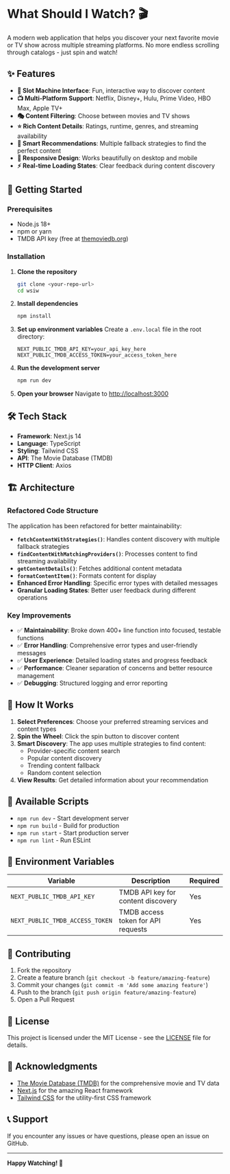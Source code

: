 # What Should I Watch? 🎬

A modern web application that helps you discover your next favorite movie or TV show across multiple streaming platforms. No more endless scrolling through catalogs - just spin and watch!

## ✨ Features

- **🎰 Slot Machine Interface**: Fun, interactive way to discover content
- **📺 Multi-Platform Support**: Netflix, Disney+, Hulu, Prime Video, HBO Max, Apple TV+
- **🎭 Content Filtering**: Choose between movies and TV shows
- **⭐ Rich Content Details**: Ratings, runtime, genres, and streaming availability
- **🔄 Smart Recommendations**: Multiple fallback strategies to find the perfect content
- **📱 Responsive Design**: Works beautifully on desktop and mobile
- **⚡ Real-time Loading States**: Clear feedback during content discovery

## 🚀 Getting Started

### Prerequisites

- Node.js 18+ 
- npm or yarn
- TMDB API key (free at [themoviedb.org](https://www.themoviedb.org/settings/api))

### Installation

1. **Clone the repository**
   ```bash
   git clone <your-repo-url>
   cd wsiw
   ```

2. **Install dependencies**
   ```bash
   npm install
   ```

3. **Set up environment variables**
   Create a `.env.local` file in the root directory:
   ```env
   NEXT_PUBLIC_TMDB_API_KEY=your_api_key_here
   NEXT_PUBLIC_TMDB_ACCESS_TOKEN=your_access_token_here
   ```

4. **Run the development server**
   ```bash
   npm run dev
   ```

5. **Open your browser**
   Navigate to [http://localhost:3000](http://localhost:3000)

## 🛠️ Tech Stack

- **Framework**: Next.js 14
- **Language**: TypeScript
- **Styling**: Tailwind CSS
- **API**: The Movie Database (TMDB)
- **HTTP Client**: Axios

## 🏗️ Architecture

### Refactored Code Structure

The application has been refactored for better maintainability:

- **`fetchContentWithStrategies()`**: Handles content discovery with multiple fallback strategies
- **`findContentWithMatchingProviders()`**: Processes content to find streaming availability
- **`getContentDetails()`**: Fetches additional content metadata
- **`formatContentItem()`**: Formats content for display
- **Enhanced Error Handling**: Specific error types with detailed messages
- **Granular Loading States**: Better user feedback during different operations

### Key Improvements

- ✅ **Maintainability**: Broke down 400+ line function into focused, testable functions
- ✅ **Error Handling**: Comprehensive error types and user-friendly messages
- ✅ **User Experience**: Detailed loading states and progress feedback
- ✅ **Performance**: Cleaner separation of concerns and better resource management
- ✅ **Debugging**: Structured logging and error reporting

## 🎯 How It Works

1. **Select Preferences**: Choose your preferred streaming services and content types
2. **Spin the Wheel**: Click the spin button to discover content
3. **Smart Discovery**: The app uses multiple strategies to find content:
   - Provider-specific content search
   - Popular content discovery
   - Trending content fallback
   - Random content selection
4. **View Results**: Get detailed information about your recommendation

## 🔧 Available Scripts

- `npm run dev` - Start development server
- `npm run build` - Build for production
- `npm run start` - Start production server
- `npm run lint` - Run ESLint

## 📝 Environment Variables

| Variable | Description | Required |
|----------|-------------|----------|
| `NEXT_PUBLIC_TMDB_API_KEY` | TMDB API key for content discovery | Yes |
| `NEXT_PUBLIC_TMDB_ACCESS_TOKEN` | TMDB access token for API requests | Yes |

## 🤝 Contributing

1. Fork the repository
2. Create a feature branch (`git checkout -b feature/amazing-feature`)
3. Commit your changes (`git commit -m 'Add some amazing feature'`)
4. Push to the branch (`git push origin feature/amazing-feature`)
5. Open a Pull Request

## 📄 License

This project is licensed under the MIT License - see the [LICENSE](LICENSE) file for details.

## 🙏 Acknowledgments

- [The Movie Database (TMDB)](https://www.themoviedb.org/) for the comprehensive movie and TV data
- [Next.js](https://nextjs.org/) for the amazing React framework
- [Tailwind CSS](https://tailwindcss.com/) for the utility-first CSS framework

## 📞 Support

If you encounter any issues or have questions, please open an issue on GitHub.

---

**Happy Watching! 🍿**
